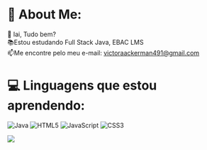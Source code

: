 # 💫 About Me:
👋 Iai, Tudo bem?<br>📚Estou estudando Full Stack Java, EBAC LMS<br>📫Me encontre pelo meu e-mail: victoraackerman491@gmail.com


# 💻 Linguagens que estou aprendendo:
![Java](https://img.shields.io/badge/java-%23ED8B00.svg?style=for-the-badge&logo=openjdk&logoColor=white) ![HTML5](https://img.shields.io/badge/html5-%23E34F26.svg?style=for-the-badge&logo=html5&logoColor=white) ![JavaScript](https://img.shields.io/badge/javascript-%23323330.svg?style=for-the-badge&logo=javascript&logoColor=%23F7DF1E) ![CSS3](https://img.shields.io/badge/css3-%231572B6.svg?style=for-the-badge&logo=css3&logoColor=white)


[![](https://visitcount.itsvg.in/api?id=Vickthorm&icon=0&color=0)](https://visitcount.itsvg.in)

<!-- Proudly created with GPRM ( https://gprm.itsvg.in ) -->
